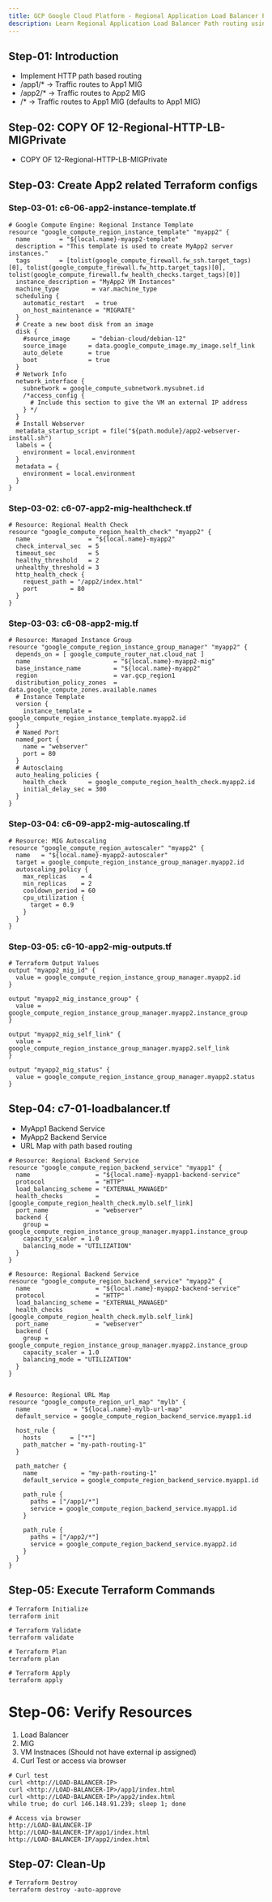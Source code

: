 ```yaml
---
title: GCP Google Cloud Platform - Regional Application Load Balancer Path routing
description: Learn Regional Application Load Balancer Path routing using Terraform on Google Cloud Platform
---
```


## Step-01: Introduction
- Implement HTTP path based routing
- /app1/* -> Traffic routes to App1 MIG
- /app2/* -> Traffic routes to App2 MIG
- /* -> Traffic routes to App1 MIG (defaults to App1 MIG)

## Step-02: COPY OF 12-Regional-HTTP-LB-MIGPrivate
- COPY OF 12-Regional-HTTP-LB-MIGPrivate

## Step-03: Create App2 related Terraform configs
### Step-03-01: c6-06-app2-instance-template.tf
```hcl
# Google Compute Engine: Regional Instance Template
resource "google_compute_region_instance_template" "myapp2" {
  name        = "${local.name}-myapp2-template"
  description = "This template is used to create MyApp2 server instances."
  tags        = [tolist(google_compute_firewall.fw_ssh.target_tags)[0], tolist(google_compute_firewall.fw_http.target_tags)[0], tolist(google_compute_firewall.fw_health_checks.target_tags)[0]]
  instance_description = "MyApp2 VM Instances"
  machine_type         = var.machine_type
  scheduling {
    automatic_restart   = true
    on_host_maintenance = "MIGRATE"
  }
  # Create a new boot disk from an image
  disk {
    #source_image      = "debian-cloud/debian-12"
    source_image      = data.google_compute_image.my_image.self_link
    auto_delete       = true
    boot              = true
  }
  # Network Info
  network_interface {
    subnetwork = google_compute_subnetwork.mysubnet.id 
    /*access_config {
      # Include this section to give the VM an external IP address
    } */ 
  }
  # Install Webserver
  metadata_startup_script = file("${path.module}/app2-webserver-install.sh")
  labels = {
    environment = local.environment
  }
  metadata = {
    environment = local.environment
  }
}
```
### Step-03-02: c6-07-app2-mig-healthcheck.tf
```hcl
# Resource: Regional Health Check
resource "google_compute_region_health_check" "myapp2" {
  name                = "${local.name}-myapp2"
  check_interval_sec  = 5
  timeout_sec         = 5
  healthy_threshold   = 2
  unhealthy_threshold = 3
  http_health_check {
    request_path = "/app2/index.html"
    port         = 80
  }
}
```
### Step-03-03: c6-08-app2-mig.tf
```hcl
# Resource: Managed Instance Group
resource "google_compute_region_instance_group_manager" "myapp2" {
  depends_on = [ google_compute_router_nat.cloud_nat ]
  name                       = "${local.name}-myapp2-mig"
  base_instance_name         = "${local.name}-myapp2"
  region                     = var.gcp_region1
  distribution_policy_zones  = data.google_compute_zones.available.names
  # Instance Template
  version {
    instance_template = google_compute_region_instance_template.myapp2.id
  }
  # Named Port
  named_port {
    name = "webserver"
    port = 80
  }
  # Autosclaing
  auto_healing_policies {
    health_check      = google_compute_region_health_check.myapp2.id
    initial_delay_sec = 300
  }
}
```
### Step-03-04: c6-09-app2-mig-autoscaling.tf
```hcl
# Resource: MIG Autoscaling
resource "google_compute_region_autoscaler" "myapp2" {
  name   = "${local.name}-myapp2-autoscaler"
  target = google_compute_region_instance_group_manager.myapp2.id
  autoscaling_policy {
    max_replicas    = 4
    min_replicas    = 2
    cooldown_period = 60 
    cpu_utilization {
      target = 0.9
    }
  }
}
```
### Step-03-05: c6-10-app2-mig-outputs.tf
```hcl
# Terraform Output Values
output "myapp2_mig_id" {
  value = google_compute_region_instance_group_manager.myapp2.id 
}

output "myapp2_mig_instance_group" {
  value = google_compute_region_instance_group_manager.myapp2.instance_group
}

output "myapp2_mig_self_link" {
  value = google_compute_region_instance_group_manager.myapp2.self_link
}

output "myapp2_mig_status" {
  value = google_compute_region_instance_group_manager.myapp2.status
}
```

## Step-04: c7-01-loadbalancer.tf
- MyApp1 Backend Service
- MyApp2 Backend Service
- URL Map with path based routing
```hcl
# Resource: Regional Backend Service
resource "google_compute_region_backend_service" "myapp1" {
  name                  = "${local.name}-myapp1-backend-service"
  protocol              = "HTTP"
  load_balancing_scheme = "EXTERNAL_MANAGED"
  health_checks         = [google_compute_region_health_check.mylb.self_link]
  port_name             = "webserver"
  backend {
    group = google_compute_region_instance_group_manager.myapp1.instance_group
    capacity_scaler = 1.0
    balancing_mode = "UTILIZATION"
  }
}

# Resource: Regional Backend Service
resource "google_compute_region_backend_service" "myapp2" {
  name                  = "${local.name}-myapp2-backend-service"
  protocol              = "HTTP"
  load_balancing_scheme = "EXTERNAL_MANAGED"
  health_checks         = [google_compute_region_health_check.mylb.self_link]
  port_name             = "webserver"
  backend {
    group = google_compute_region_instance_group_manager.myapp2.instance_group
    capacity_scaler = 1.0
    balancing_mode = "UTILIZATION"
  }
}


# Resource: Regional URL Map
resource "google_compute_region_url_map" "mylb" {
  name            = "${local.name}-mylb-url-map"
  default_service = google_compute_region_backend_service.myapp1.id

  host_rule {
    hosts        = ["*"]
    path_matcher = "my-path-routing-1"
  }

  path_matcher {
    name            = "my-path-routing-1"
    default_service = google_compute_region_backend_service.myapp1.id

    path_rule {
      paths = ["/app1/*"]
      service = google_compute_region_backend_service.myapp1.id
    }

    path_rule {
      paths = ["/app2/*"]
      service = google_compute_region_backend_service.myapp2.id
    }
  }
}
```

## Step-05: Execute Terraform Commands
```t
# Terraform Initialize
terraform init

# Terraform Validate
terraform validate

# Terraform Plan
terraform plan

# Terraform Apply
terraform apply
```

# Step-06: Verify Resources
1. Load Balancer
2. MIG
3. VM Instnaces (Should not have external ip assigned)
4. Curl Test or access via browser
```t
# Curl test
curl <http://LOAD-BALANCER-IP>
curl <http://LOAD-BALANCER-IP>/app1/index.html
curl <http://LOAD-BALANCER-IP>/app2/index.html
while true; do curl 146.148.91.239; sleep 1; done

# Access via browser
http://LOAD-BALANCER-IP
http://LOAD-BALANCER-IP/app1/index.html
http://LOAD-BALANCER-IP/app2/index.html
```

## Step-07: Clean-Up
```t
# Terraform Destroy
terraform destroy -auto-approve
```


